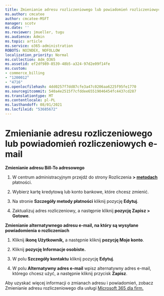 ```yaml
---
title: Zmienianie adresu rozliczeniowego lub powiadomień rozliczeniowych e-mail
ms.author: cmcatee
author: cmcatee-MSFT
manager: scotv
ms.date: ''
ms.reviewer: jmueller, tugu
ms.audience: Admin
ms.topic: article
ms.service: o365-administration
ROBOTS: NOINDEX, NOFOLLOW
localization_priority: Normal
ms.collection: Adm_O365
ms.assetid: ef2df989-8539-48b5-a324-97d2e09f14fe
ms.custom:
- commerce_billing
- "1200012"
- "4716"
ms.openlocfilehash: 4dd0257f7dd87cfe3a47c0206aa6225f95fe1770
ms.sourcegitcommit: 540a4e2515f7cfddee65519046454fc4437cd287
ms.translationtype: MT
ms.contentlocale: pl-PL
ms.lasthandoff: 08/01/2021
ms.locfileid: "53685672"
---
```

# <a name="change-billing-address-or-billing-email-notifications"></a>Zmienianie adresu rozliczeniowego lub powiadomień rozliczeniowych e-mail

**Zmienianie adresu Bill-To adresowego**

1. W centrum administracyjnym przejdź do strony Rozliczenia **> [metodach](https://go.microsoft.com/fwlink/p/?linkid=2018806)** płatności.

2. Wybierz kartę kredytową lub konto bankowe, które chcesz zmienić.

3. Na stronie **Szczegóły metody płatności** kliknij pozycję **Edytuj**.

4. Zaktualizuj adres rozliczeniowy, a następnie kliknij **pozycję Zapisz > Gotowe**.

**Zmienianie alternatywnego adresu e-mail, na który są wysyłane powiadomienia o rozliczeniach** 

1. Kliknij **ikonę Użytkownik,** a następnie kliknij **pozycję Moje konto**.

2. Kliknij **pozycję Informacje osobiste.**

3. W polu **Szczegóły kontaktu** kliknij pozycję **Edytuj**.

4. W polu **Alternatywny adres e-mail** wpisz alternatywny adres e-mail, którego chcesz użyć, a następnie kliknij przycisk **Zapisz**.

Aby uzyskać więcej informacji o zmianach adresu i powiadomień, zobacz Zmienianie adresu rozliczeniowego dla usługi [Microsoft 365 dla firm.](/microsoft-365/commerce/billing-and-payments/change-your-billing-addresses)
